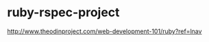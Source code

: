 ruby-rspec-project
==================

http://www.theodinproject.com/web-development-101/ruby?ref=lnav
